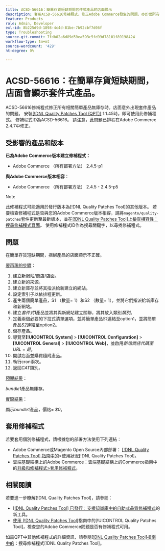 ```yaml
---
title: ACSD-56616：簡單存貨短缺期間套件式產品的店面顯示
description: 套用ACSD-56616修補程式，修正Adobe Commerce發生的問題，亦即當所有相關的簡單產品無存貨時，店面會意外出現套裝產品。
feature: Products
role: Admin, Developer
exl-id: 8b225d9d-1898-4c4d-81be-7b92cbf7d06f
type: Troubleshooting
source-git-commit: 7fdb02a6d89d50ea593c5fd99d78101f89198424
workflow-type: tm+mt
source-wordcount: '429'
ht-degree: 0%

---
```


# ACSD-56616：在簡單存貨短缺期間，店面會顯示套件式產品。

ACSD-56616修補程式修正所有相關簡單產品無庫存時，店面意外出現套件產品的問題。 安裝[[!DNL Quality Patches Tool (QPT)]](https://experienceleague.adobe.com/en/docs/commerce-operations/tools/quality-patches-tool/quality-patches-tool-to-self-serve-quality-patches) 1.1.45時，即可使用此修補程式。 修補程式ID為ACSD-56616。 請注意，此問題已排程在Adobe Commerce 2.4.7中修正。

## 受影響的產品和版本

**已為Adobe Commerce版本建立修補程式：**

* Adobe Commerce （所有部署方法） 2.4.5-p1

**與Adobe Commerce版本相容：**

* Adobe Commerce （所有部署方法） 2.4.5 - 2.4.5-p5

>[!NOTE]
>
>此修補程式可能適用於發行版本為[!DNL Quality Patches Tool]的其他版本。 若要檢查修補程式是否與您的Adobe Commerce版本相容，請將`magento/quality-patches`套件更新至最新版本，並在[[!DNL Quality Patches Tool]上檢查相容性：搜尋修補程式頁面](https://experienceleague.adobe.com/tools/commerce-quality-patches/index.html)。 使用修補程式ID作為搜尋關鍵字，以尋找修補程式。

## 問題

在簡單存貨短缺期間，捆綁產品的店面顯示不正確。

<u>要再現的步驟</u>：

1. 建立新網站/商店/店面。
1. 建立新的來源。
1. 建立新庫存並將其指派給新建立的網站。
1. 設定索引子以依排程更新。
1. 產生兩個簡單產品，S1 （數量= 1）和S2 （數量= 1），並將它們指派給新庫存和新網站。
1. 建立&#x200B;*套件式1*&#x200B;產品並將其與新網站建立關聯，將其放入類別&#x200B;*類別*。
1. 定義兩個必要的下拉式清單選項，並將簡單產品&#x200B;*S1*&#x200B;連結至option1，並將簡單產品&#x200B;*S2*&#x200B;連結至option2。
1. 儲存產品。
1. 導覽至&#x200B;**[!UICONTROL System]** > **[!UICONTROL Configuration]** > **[!UICONTROL General]** > **[!UICONTROL Web]**，並啟用&#x200B;*新增商店代碼至URL* = *是*。
1. 開啟店面並購買隨附產品。
1. 執行cron兩次。
1. 返回&#x200B;*CAT*&#x200B;類別。

<u>預期結果</u>：

*bundle1*&#x200B;產品無庫存。

<u>實際結果</u>：

顯示&#x200B;*bundle1*&#x200B;產品，價格= *$0*。

## 套用修補程式

若要套用個別修補程式，請根據您的部署方法使用下列連結：

* Adobe Commerce或Magento Open Source內部部署： [[!DNL Quality Patches Tool] 指南中的](/help/tools/quality-patches-tool/usage.md)>使用狀況[!DNL Quality Patches Tool]。
* 雲端基礎結構上的Adobe Commerce：雲端基礎結構上的Commerce指南中的[升級和修補程式>套用修補程式](https://experienceleague.adobe.com/docs/commerce-cloud-service/user-guide/develop/upgrade/apply-patches.html)。

## 相關閱讀

若要進一步瞭解[!DNL Quality Patches Tool]，請參閱：

* [[!DNL Quality Patches Tool] 已發行：支援知識庫中的自助式品質修補程式](https://experienceleague.adobe.com/en/docs/commerce-operations/tools/quality-patches-tool/quality-patches-tool-to-self-serve-quality-patches)的新工具。
* [使用 [!DNL Quality Patches Tool]](/help/tools/quality-patches-tool/patches-available-in-qpt/check-patch-for-magento-issue-with-magento-quality-patches.md)指南中的[!UICONTROL Quality Patches Tool]，檢查您的Adobe Commerce問題是否有修補程式可用。


如需QPT中其他修補程式的詳細資訊，請參閱[[!DNL Quality Patches Tool]指南中的](https://experienceleague.adobe.com/tools/commerce-quality-patches/index.html)：搜尋修補程式[!DNL Quality Patches Tool]。
